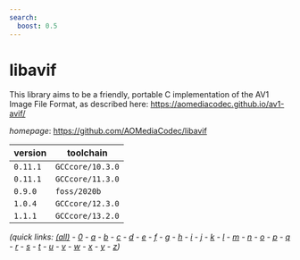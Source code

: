 ```yaml
---
search:
  boost: 0.5
---
```

# libavif

This library aims to be a friendly, portable C implementation of the AV1 Image File Format, as described here: https://aomediacodec.github.io/av1-avif/

*homepage*: <https://github.com/AOMediaCodec/libavif>

version | toolchain
--------|----------
``0.11.1`` | ``GCCcore/10.3.0``
``0.11.1`` | ``GCCcore/11.3.0``
``0.9.0`` | ``foss/2020b``
``1.0.4`` | ``GCCcore/12.3.0``
``1.1.1`` | ``GCCcore/13.2.0``


*(quick links: [(all)](../index.md) - [0](../0/index.md) - [a](../a/index.md) - [b](../b/index.md) - [c](../c/index.md) - [d](../d/index.md) - [e](../e/index.md) - [f](../f/index.md) - [g](../g/index.md) - [h](../h/index.md) - [i](../i/index.md) - [j](../j/index.md) - [k](../k/index.md) - [l](../l/index.md) - [m](../m/index.md) - [n](../n/index.md) - [o](../o/index.md) - [p](../p/index.md) - [q](../q/index.md) - [r](../r/index.md) - [s](../s/index.md) - [t](../t/index.md) - [u](../u/index.md) - [v](../v/index.md) - [w](../w/index.md) - [x](../x/index.md) - [y](../y/index.md) - [z](../z/index.md))*

